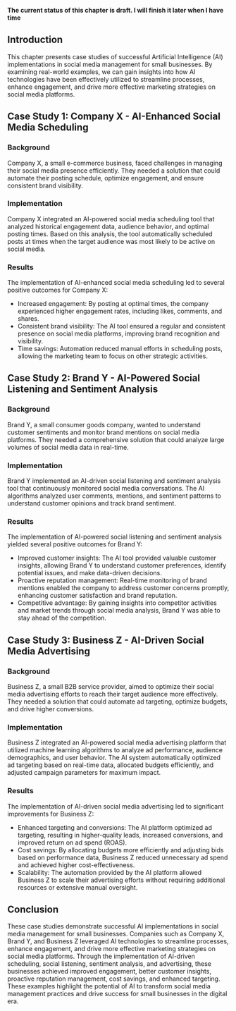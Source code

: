 **The current status of this chapter is draft. I will finish it later when I have time**

Introduction
------------

This chapter presents case studies of successful Artificial Intelligence (AI) implementations in social media management for small businesses. By examining real-world examples, we can gain insights into how AI technologies have been effectively utilized to streamline processes, enhance engagement, and drive more effective marketing strategies on social media platforms.

Case Study 1: Company X - AI-Enhanced Social Media Scheduling
-------------------------------------------------------------

### Background

Company X, a small e-commerce business, faced challenges in managing their social media presence efficiently. They needed a solution that could automate their posting schedule, optimize engagement, and ensure consistent brand visibility.

### Implementation

Company X integrated an AI-powered social media scheduling tool that analyzed historical engagement data, audience behavior, and optimal posting times. Based on this analysis, the tool automatically scheduled posts at times when the target audience was most likely to be active on social media.

### Results

The implementation of AI-enhanced social media scheduling led to several positive outcomes for Company X:

* Increased engagement: By posting at optimal times, the company experienced higher engagement rates, including likes, comments, and shares.
* Consistent brand visibility: The AI tool ensured a regular and consistent presence on social media platforms, improving brand recognition and visibility.
* Time savings: Automation reduced manual efforts in scheduling posts, allowing the marketing team to focus on other strategic activities.

Case Study 2: Brand Y - AI-Powered Social Listening and Sentiment Analysis
--------------------------------------------------------------------------

### Background

Brand Y, a small consumer goods company, wanted to understand customer sentiments and monitor brand mentions on social media platforms. They needed a comprehensive solution that could analyze large volumes of social media data in real-time.

### Implementation

Brand Y implemented an AI-driven social listening and sentiment analysis tool that continuously monitored social media conversations. The AI algorithms analyzed user comments, mentions, and sentiment patterns to understand customer opinions and track brand sentiment.

### Results

The implementation of AI-powered social listening and sentiment analysis yielded several positive outcomes for Brand Y:

* Improved customer insights: The AI tool provided valuable customer insights, allowing Brand Y to understand customer preferences, identify potential issues, and make data-driven decisions.
* Proactive reputation management: Real-time monitoring of brand mentions enabled the company to address customer concerns promptly, enhancing customer satisfaction and brand reputation.
* Competitive advantage: By gaining insights into competitor activities and market trends through social media analysis, Brand Y was able to stay ahead of the competition.

Case Study 3: Business Z - AI-Driven Social Media Advertising
-------------------------------------------------------------

### Background

Business Z, a small B2B service provider, aimed to optimize their social media advertising efforts to reach their target audience more effectively. They needed a solution that could automate ad targeting, optimize budgets, and drive higher conversions.

### Implementation

Business Z integrated an AI-powered social media advertising platform that utilized machine learning algorithms to analyze ad performance, audience demographics, and user behavior. The AI system automatically optimized ad targeting based on real-time data, allocated budgets efficiently, and adjusted campaign parameters for maximum impact.

### Results

The implementation of AI-driven social media advertising led to significant improvements for Business Z:

* Enhanced targeting and conversions: The AI platform optimized ad targeting, resulting in higher-quality leads, increased conversions, and improved return on ad spend (ROAS).
* Cost savings: By allocating budgets more efficiently and adjusting bids based on performance data, Business Z reduced unnecessary ad spend and achieved higher cost-effectiveness.
* Scalability: The automation provided by the AI platform allowed Business Z to scale their advertising efforts without requiring additional resources or extensive manual oversight.

Conclusion
----------

These case studies demonstrate successful AI implementations in social media management for small businesses. Companies such as Company X, Brand Y, and Business Z leveraged AI technologies to streamline processes, enhance engagement, and drive more effective marketing strategies on social media platforms. Through the implementation of AI-driven scheduling, social listening, sentiment analysis, and advertising, these businesses achieved improved engagement, better customer insights, proactive reputation management, cost savings, and enhanced targeting. These examples highlight the potential of AI to transform social media management practices and drive success for small businesses in the digital era.
